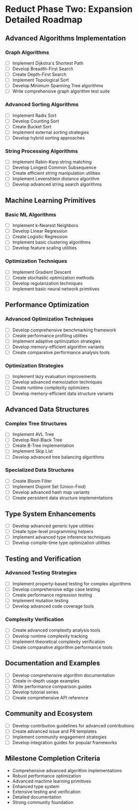 # Reduct Phase Two: Expansion Detailed Roadmap

## Advanced Algorithms Implementation
### Graph Algorithms
- [ ] Implement Dijkstra's Shortest Path
- [ ] Develop Breadth-First Search
- [ ] Create Depth-First Search
- [ ] Implement Topological Sort
- [ ] Develop Minimum Spanning Tree algorithms
- [ ] Write comprehensive graph algorithm test suite

### Advanced Sorting Algorithms
- [ ] Implement Radix Sort
- [ ] Develop Counting Sort
- [ ] Create Bucket Sort
- [ ] Implement external sorting strategies
- [ ] Develop hybrid sorting approaches

### String Processing Algorithms
- [ ] Implement Rabin-Karp string matching
- [ ] Develop Longest Common Subsequence
- [ ] Create efficient string manipulation utilities
- [ ] Implement Levenshtein distance algorithm
- [ ] Develop advanced string search algorithms

## Machine Learning Primitives
### Basic ML Algorithms
- [ ] Implement k-Nearest Neighbors
- [ ] Develop Linear Regression
- [ ] Create Logistic Regression
- [ ] Implement basic clustering algorithms
- [ ] Develop feature scaling utilities

### Optimization Techniques
- [ ] Implement Gradient Descent
- [ ] Create stochastic optimization methods
- [ ] Develop regularization techniques
- [ ] Implement basic neural network primitives

## Performance Optimization
### Advanced Optimization Techniques
- [ ] Develop comprehensive benchmarking framework
- [ ] Create performance profiling utilities
- [ ] Implement adaptive optimization strategies
- [ ] Develop memory-efficient algorithm variants
- [ ] Create comparative performance analysis tools

### Optimization Strategies
- [ ] Implement lazy evaluation improvements
- [ ] Develop advanced memoization techniques
- [ ] Create runtime complexity optimizers
- [ ] Develop memory-efficient data structure variants

## Advanced Data Structures
### Complex Tree Structures
- [ ] Implement AVL Tree
- [ ] Develop Red-Black Tree
- [ ] Create B-Tree implementation
- [ ] Implement Skip List
- [ ] Develop advanced tree balancing algorithms

### Specialized Data Structures
- [ ] Create Bloom Filter
- [ ] Implement Disjoint Set (Union-Find)
- [ ] Develop advanced hash map variants
- [ ] Create persistent data structure implementations

## Type System Enhancements
- [ ] Develop advanced generic type utilities
- [ ] Create type-level programming helpers
- [ ] Implement advanced type inference techniques
- [ ] Develop compile-time type optimization utilities

## Testing and Verification
### Advanced Testing Strategies
- [ ] Implement property-based testing for complex algorithms
- [ ] Develop comprehensive edge case testing
- [ ] Create performance regression testing
- [ ] Implement mutation testing
- [ ] Develop advanced code coverage tools

### Complexity Verification
- [ ] Create advanced complexity analysis tools
- [ ] Develop runtime complexity tracking
- [ ] Implement theoretical complexity verification
- [ ] Create comparative algorithm performance tools

## Documentation and Examples
- [ ] Develop comprehensive algorithm documentation
- [ ] Create in-depth usage examples
- [ ] Write performance comparison guides
- [ ] Develop tutorial series
- [ ] Create comprehensive API reference

## Community and Ecosystem
- [ ] Develop contribution guidelines for advanced contributions
- [ ] Create advanced issue and PR templates
- [ ] Implement community engagement strategies
- [ ] Develop integration guides for popular frameworks

## Milestone Completion Criteria
- Comprehensive advanced algorithm implementations
- Robust performance optimization
- Advanced machine learning primitives
- Enhanced type system
- Extensive testing and verification
- Detailed documentation
- Strong community foundation